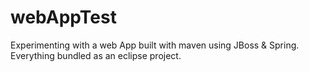 webAppTest
==========
Experimenting with a web App built with maven using JBoss & Spring. Everything bundled as an eclipse project.
